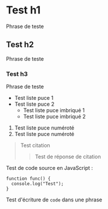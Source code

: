 
# **Test h1**

Phrase de teste

## **Test h2**

Phrase de teste

### **Test h3**

Phrase de teste

* Test liste puce 1
* Test liste puce 2
  * Test liste puce imbriqué 1
  * Test liste puce imbriqué 2

1. Test liste puce numéroté
2. Test liste puce numéroté

> Test citation
>> Test de réponse de citation

Test de code source en JavaScript :

    function func() {
      console.log("Test");
    }

Test d'écriture de `code` dans une phrase
